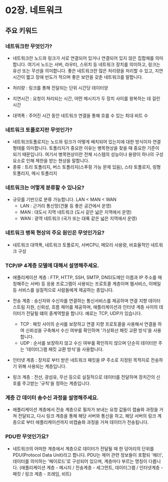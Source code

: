 # 02장. 네트워크

## 주요 키워드

### 네트워크란 무엇인가?
- 네트워크란 노드와 링크가 서로 연결되어 있거나 연결되어 있지 않은 집합체를 의미합니다. 여기서 노드는 서버, 라우터, 스위치 등 네트워크 장치를 의미하고, 링크는 유선 또는 무선을 의미합니다. 좋은 네트워크란 많은 처리량을 처리할 수 있고, 지연시간이 짧고 장애 빈도가 적으며 좋은 보안을 갖춘 네트워크를 말합니다.

- 처리량 : 링크를 통해 전달되는 단위 시간당 데이터양
- 지연시간 : 요청이 처리되는 시간, 어떤 메시지가 두 장치 사이를 왕복하는 데 걸린 시간
- 대역폭 : 주어진 시간 동안 네트워크 연결을 통해 흐를 수 있는 최대 비트 수

### 네트워크 토폴로지란 무엇인가?
- 네트워크토폴로지는 노드와 링크가 어떻게 배치되어 있는지에 대한 방식이자 연결형태를 의미합니다. 토폴리지가 중요한 이유는 병목현상을 찾을 때 중요한 기준이 되기 때문입니다. 여기서 병목현상이란 전체 시스템의 성능이나 용량이 하나의 구성 요소로 인해 제한을 받는 현상을 말합니다.
- 종류 : 트리 토폴리지, 버스 토폴리지(스푸핑 가능 문제 있음), 스타 토폴로지, 링형 토폴리지, 메시 토폴리지

### 네트워크는 어떻게 분류할 수 있나요?
- 규모를 기반으로 분류 가능합니다. LAN < MAN < WAN
  - LAN : 근거리 통신망(건물 등 좋은 공간에서 운영)
  - MAN : 대도시 지역 네트워크 (도시 같은 넓은 지역에서 운영)
  - WAN : 광역 네트워크 (국가 또는 대륙 같은 넓은 지역에서 운영)

### 네트워크 병목 현상의 주요 원인은 무엇인가요?
- 네트워크 대역폭, 네트워크 토폴로지, 서버CPU, 메모리 사용량, 비효율적인 네트워크 구성

### TCP/IP 4계층 모델에 대해서 설명해주세요.
- 애플리케이션 계층 : FTP, HTTP, SSH, SMTP, DNS(도메인 이름과 IP 주소를 매칭해주는 서버) 등 응용 프로그램이 사용되는 프로토콜 계층이며 웹서비스, 이메일 등 서비스를 실질적으로 사람들에게 제공하는 층입니다.

- 전송 계층 : 송신자와 수신자를 연결하는 통신서비스를 제공하며 연결 지향 데이터 스트림 지원, 신뢰성, 흐름 제어를 제공하며, 애플리케이션과 인터넷 계층 사이의 데이터가 전달될 떄의 중계역할을 합니다. 예로는 TCP, UDP가 있습니다.
  - TCP : 패킷 사이의 순서를 보장하고 연결 지향 프로토콜을 사용해서 연결을 하여 신뢰성을 구축해서 수신 여부를 확인하며 '가상회선 패킷 교환 방식'을 사용합니다.
  - UDP : 순서를 보장하지 않고 수신 여부를 확인하지 않으며 단순히 데이터만 주는 '데이터그램 패킷 교환 방식'을 사용합니다.

- 인터넷 계층 : 장치로 부터 받은 네트워크 패킷을 IP 주소로 지정된 목적지로 전송하기 위해 사용되는 계층입니다.

- 링크 계층 : 전선, 광섬유, 무선 등으로 실질적으로 데이터를 전달하며 장치간의 신호를 주고받는 '규칙'을 정하는 계층입니다.

### 계층 간 데이터 송수신 과정을 설명해주세요.
- 애플리케이션 계층에서 전송 계층으로 필자가 보내는 요청 값들이 캡슐화 과정을 거쳐 전달되고, 다시 링크 계층을 통해 해당 서버와 통신을 하고, 해당 서버의 링크 계층으로 부터 애플리케이션까지 비캡슐화 과정을 거쳐 데이터가 전송됩니다.

### PDU란 무엇인가요?
- 네트워크의 어떠한 계층에서 계층으로 데이터가 전달될 때 한 덩어리의 단위를 PDU(Protocol Data Unit)라고 합니다. PDU는 제어 관련 정보들이 포함되 '헤더', 데이터를 의미하는 '페이로드'로 구성되어 있으며, 계층마다 부르는 명칭이 다릅니다. (애플리케이션 계층 - 메시지 / 전송계층 - 세그먼트, 데이터그램 / 인터넷계층 - 패킷 / 링크 계층 - 프레임, 비트)


